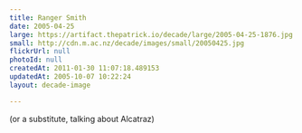 ```yaml
---
title: Ranger Smith
date: 2005-04-25
large: https://artifact.thepatrick.io/decade/large/2005-04-25-1876.jpg
small: http://cdn.m.ac.nz/decade/images/small/20050425.jpg
flickrUrl: null
photoId: null
createdAt: 2011-01-30 11:07:18.489153
updatedAt: 2005-10-07 10:22:24
layout: decade-image

---
```

(or a substitute, talking about Alcatraz)
